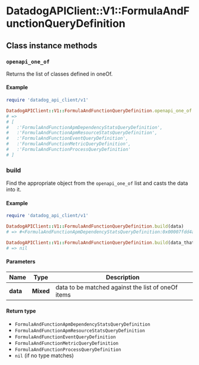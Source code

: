 # DatadogAPIClient::V1::FormulaAndFunctionQueryDefinition

## Class instance methods

### `openapi_one_of`

Returns the list of classes defined in oneOf.

#### Example

```ruby
require 'datadog_api_client/v1'

DatadogAPIClient::V1::FormulaAndFunctionQueryDefinition.openapi_one_of
# =>
# [
#   :'FormulaAndFunctionApmDependencyStatsQueryDefinition',
#   :'FormulaAndFunctionApmResourceStatsQueryDefinition',
#   :'FormulaAndFunctionEventQueryDefinition',
#   :'FormulaAndFunctionMetricQueryDefinition',
#   :'FormulaAndFunctionProcessQueryDefinition'
# ]
```

### build

Find the appropriate object from the `openapi_one_of` list and casts the data into it.

#### Example

```ruby
require 'datadog_api_client/v1'

DatadogAPIClient::V1::FormulaAndFunctionQueryDefinition.build(data)
# => #<FormulaAndFunctionApmDependencyStatsQueryDefinition:0x00007fdd4aab02a0>

DatadogAPIClient::V1::FormulaAndFunctionQueryDefinition.build(data_that_doesnt_match)
# => nil
```

#### Parameters

| Name | Type | Description |
| ---- | ---- | ----------- |
| **data** | **Mixed** | data to be matched against the list of oneOf items |

#### Return type

- `FormulaAndFunctionApmDependencyStatsQueryDefinition`
- `FormulaAndFunctionApmResourceStatsQueryDefinition`
- `FormulaAndFunctionEventQueryDefinition`
- `FormulaAndFunctionMetricQueryDefinition`
- `FormulaAndFunctionProcessQueryDefinition`
- `nil` (if no type matches)

